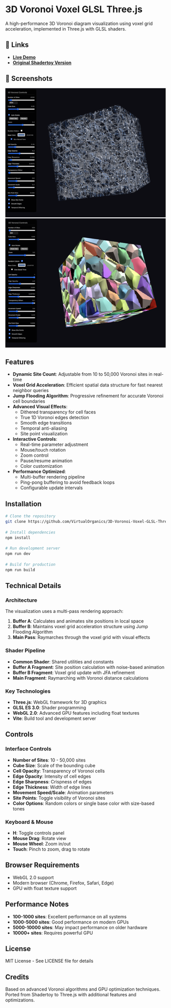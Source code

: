 # 3D Voronoi Voxel GLSL Three.js

A high-performance 3D Voronoi diagram visualization using voxel grid acceleration, implemented in Three.js with GLSL shaders.

## 🔗 Links

- **[Live Demo](https://virtualorganics.github.io/3D-Voronoi-Voxel-GLSL-Three.js/)**
- **[Original Shadertoy Version](https://www.shadertoy.com/view/tXKSW1)**

## 📸 Screenshots

![3D Voronoi Visualization 1](images/screenshot1.png)
![3D Voronoi Visualization 2](images/screenshot2.png)

## Features

- **Dynamic Site Count**: Adjustable from 10 to 50,000 Voronoi sites in real-time
- **Voxel Grid Acceleration**: Efficient spatial data structure for fast nearest neighbor queries
- **Jump Flooding Algorithm**: Progressive refinement for accurate Voronoi cell boundaries
- **Advanced Visual Effects**:
  - Dithered transparency for cell faces
  - True 1D Voronoi edges detection
  - Smooth edge transitions
  - Temporal anti-aliasing
  - Site point visualization
- **Interactive Controls**:
  - Real-time parameter adjustment
  - Mouse/touch rotation
  - Zoom control
  - Pause/resume animation
  - Color customization
- **Performance Optimized**:
  - Multi-buffer rendering pipeline
  - Ping-pong buffering to avoid feedback loops
  - Configurable update intervals

## Installation

```bash
# Clone the repository
git clone https://github.com/VirtualOrganics/3D-Voronoi-Voxel-GLSL-Three.js.git

# Install dependencies
npm install

# Run development server
npm run dev

# Build for production
npm run build
```

## Technical Details

### Architecture

The visualization uses a multi-pass rendering approach:

1. **Buffer A**: Calculates and animates site positions in local space
2. **Buffer B**: Maintains voxel grid acceleration structure using Jump Flooding Algorithm
3. **Main Pass**: Raymarches through the voxel grid with visual effects

### Shader Pipeline

- **Common Shader**: Shared utilities and constants
- **Buffer A Fragment**: Site position calculation with noise-based animation
- **Buffer B Fragment**: Voxel grid update with JFA refinement  
- **Main Fragment**: Raymarching with Voronoi distance calculations

### Key Technologies

- **Three.js**: WebGL framework for 3D graphics
- **GLSL ES 3.0**: Shader programming
- **WebGL 2.0**: Advanced GPU features including float textures
- **Vite**: Build tool and development server

## Controls

### Interface Controls

- **Number of Sites**: 10 - 50,000 sites
- **Cube Size**: Scale of the bounding cube
- **Cell Opacity**: Transparency of Voronoi cells
- **Edge Opacity**: Intensity of cell edges
- **Edge Sharpness**: Crispness of edges
- **Edge Thickness**: Width of edge lines
- **Movement Speed/Scale**: Animation parameters
- **Site Points**: Toggle visibility of Voronoi sites
- **Color Options**: Random colors or single base color with size-based tones

### Keyboard & Mouse

- **H**: Toggle controls panel
- **Mouse Drag**: Rotate view
- **Mouse Wheel**: Zoom in/out
- **Touch**: Pinch to zoom, drag to rotate

## Browser Requirements

- WebGL 2.0 support
- Modern browser (Chrome, Firefox, Safari, Edge)
- GPU with float texture support

## Performance Notes

- **100-1000 sites**: Excellent performance on all systems
- **1000-5000 sites**: Good performance on modern GPUs
- **5000-10000 sites**: May impact performance on older hardware
- **10000+ sites**: Requires powerful GPU

## License

MIT License - See LICENSE file for details

## Credits

Based on advanced Voronoi algorithms and GPU optimization techniques. Ported from Shadertoy to Three.js with additional features and optimizations. 
